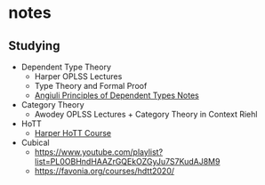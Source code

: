 # notes
## Studying
* Dependent Type Theory
  - Harper OPLSS Lectures
  - Type Theory and Formal Proof
  - [Angiuli Principles of Dependent Types Notes](https://carloangiuli.com/courses/b619-sp24/notes.pdf)
* Category Theory
  - Awodey OPLSS Lectures + Category Theory in Context Riehl
* HoTT
  - [Harper HoTT Course](https://scs.hosted.panopto.com/Panopto/Pages/Sessions/List.aspx#folderID=%2207756bb0-b872-4a4a-95b1-b77ad206dab3%22)
* Cubical
  - https://www.youtube.com/playlist?list=PL0OBHndHAAZrGQEkOZGyJu7S7KudAJ8M9
  - https://favonia.org/courses/hdtt2020/

